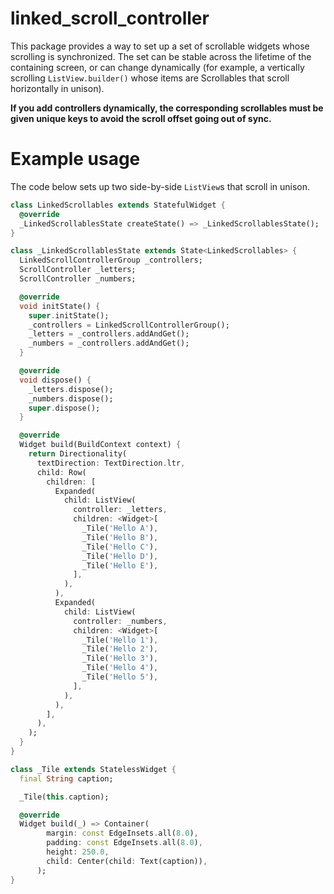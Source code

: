 # linked_scroll_controller

This package provides a way to set up a set of scrollable widgets whose
scrolling is synchronized. The set can be stable across the lifetime of the
containing screen, or can change dynamically (for example, a vertically
scrolling `ListView.builder()` whose items are Scrollables that scroll
horizontally in unison).

**If you add controllers dynamically, the corresponding scrollables must be
given unique keys to avoid the scroll offset going out of sync.**

# Example usage

The code below sets up two side-by-side `ListView`s that scroll in unison.

```dart
class LinkedScrollables extends StatefulWidget {
  @override
  _LinkedScrollablesState createState() => _LinkedScrollablesState();
}

class _LinkedScrollablesState extends State<LinkedScrollables> {
  LinkedScrollControllerGroup _controllers;
  ScrollController _letters;
  ScrollController _numbers;

  @override
  void initState() {
    super.initState();
    _controllers = LinkedScrollControllerGroup();
    _letters = _controllers.addAndGet();
    _numbers = _controllers.addAndGet();
  }

  @override
  void dispose() {
    _letters.dispose();
    _numbers.dispose();
    super.dispose();
  }

  @override
  Widget build(BuildContext context) {
    return Directionality(
      textDirection: TextDirection.ltr,
      child: Row(
        children: [
          Expanded(
            child: ListView(
              controller: _letters,
              children: <Widget>[
                _Tile('Hello A'),
                _Tile('Hello B'),
                _Tile('Hello C'),
                _Tile('Hello D'),
                _Tile('Hello E'),
              ],
            ),
          ),
          Expanded(
            child: ListView(
              controller: _numbers,
              children: <Widget>[
                _Tile('Hello 1'),
                _Tile('Hello 2'),
                _Tile('Hello 3'),
                _Tile('Hello 4'),
                _Tile('Hello 5'),
              ],
            ),
          ),
        ],
      ),
    );
  }
}

class _Tile extends StatelessWidget {
  final String caption;

  _Tile(this.caption);

  @override
  Widget build(_) => Container(
        margin: const EdgeInsets.all(8.0),
        padding: const EdgeInsets.all(8.0),
        height: 250.0,
        child: Center(child: Text(caption)),
      );
}

```